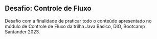 ## Desafio: Controle de Fluxo

Desafio com a finalidade de praticar todo o conteúdo apresentado no módulo de Controle de Fluxo da trilha Java Básico, DIO, Bootcamp Santander 2023.
